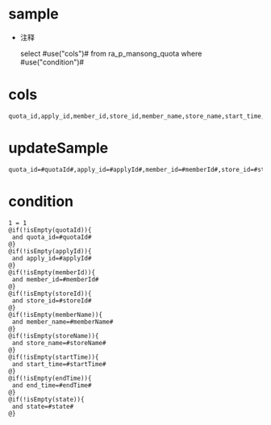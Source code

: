 sample
===
* 注释

	select #use("cols")# from ra_p_mansong_quota  where  #use("condition")#

cols
===
	quota_id,apply_id,member_id,store_id,member_name,store_name,start_time,end_time,state

updateSample
===
	
	quota_id=#quotaId#,apply_id=#applyId#,member_id=#memberId#,store_id=#storeId#,member_name=#memberName#,store_name=#storeName#,start_time=#startTime#,end_time=#endTime#,state=#state#

condition
===

	1 = 1  
	@if(!isEmpty(quotaId)){
	 and quota_id=#quotaId#
	@}
	@if(!isEmpty(applyId)){
	 and apply_id=#applyId#
	@}
	@if(!isEmpty(memberId)){
	 and member_id=#memberId#
	@}
	@if(!isEmpty(storeId)){
	 and store_id=#storeId#
	@}
	@if(!isEmpty(memberName)){
	 and member_name=#memberName#
	@}
	@if(!isEmpty(storeName)){
	 and store_name=#storeName#
	@}
	@if(!isEmpty(startTime)){
	 and start_time=#startTime#
	@}
	@if(!isEmpty(endTime)){
	 and end_time=#endTime#
	@}
	@if(!isEmpty(state)){
	 and state=#state#
	@}
	
	